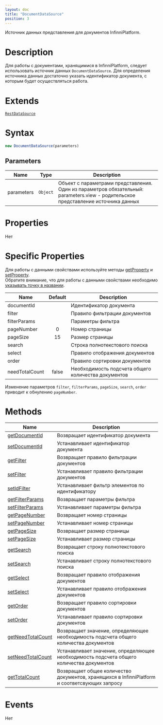 ```yaml
---
layout: doc
title: "DocumentDataSource"
position: 3
---
```


Источник данных представления для документов InfinniPlatform.

# Description

Для работы с документами, хранящимися в InfinniPlatform, следует использовать источник данных
`DocumentDataSource`. Для определения источника данных достаточно указать идентификатор документа, с которым будет
осуществляться работа. 

# Extends

[`RestDataSource`](../RestDataSource/)

# Syntax

```js
new DocumentDataSource(parameters)
```

## Parameters

|Name|Type|Description|
|----|----------|---------|
|parameters|`Object`| Объект с параметрами представления. Один из параметров обязательный: parameters.view - родительское представление источника данных|


# Properties

Нет

# Specific Properties

Для работы с данными свойствами используйте методы [getProperty](../BaseDataSource/BaseDataSource.getProperty/) и [setProperty](../BaseDataSource/BaseDataSource.setProperty/).  
Обратите внимание, что для работы с данными свойствами необходимо [указывать точку в названии](../BaseDataSource/BaseDataSource.getProperty/#path-rules).

|Name|Default|Description|
|----|:--:|---------|
|documentId| |Идентификатор документа|
|filter| |Правило фильтрации документов|
|filterParams| |Параметры фильтра|
|pageNumber|0|Номер страницы|
|pageSize|15|Размер страницы|
|search| |Строка полнотекстового поиска|
|select| |Правило отображения документов|
|order| |Правило сортировки документов|
|needTotalCount|false|Необходимость подсчета общего количества документов|

Изменение параметров `filter`, `filterParams`, `pageSize`, `search`, `order` приводит к обнулению `pageNumber`.

# Methods

|Name|Description|
|----|---------|
|[getDocumentId](DocumentDataSource.getDocumentId/)|Возвращает идентификатор документа|
|[setDocumentId](DocumentDataSource.setDocumentId/)|Устанавливает идентификатор документа|
|[getFilter](DocumentDataSource.getFilter/)|Возвращает правило фильтрации документов|
|[setFilter](DocumentDataSource.setFilter/)|Устанавливает правило фильтрации документов|
|[setIdFilter](DocumentDataSource.setIdFilter/)|Устанавливает фильтр элементов по идентификатору|
|[getFilterParams](DocumentDataSource.getFilterParams/)|Возвращает параметры фильтра|
|[setFilterParams](DocumentDataSource.setFilterParams/)|Устанавливает параметры фильтра|
|[getPageNumber](DocumentDataSource.getPageNumber/)|Возвращает номер страницы|
|[setPageNumber](DocumentDataSource.setPageNumber/)|Устанавливает номер страницы|
|[getPageSize](DocumentDataSource.getPageSize/)|Возвращает размер страницы|
|[setPageSize](DocumentDataSource.setPageSize/)|Устанавливает размер страницы|
|[getSearch](DocumentDataSource.getSearch/)|Возвращает строку полнотекстового поиска|
|[setSearch](DocumentDataSource.setSearch/)|Устанавливает строку полнотекстового поиска|
|[getSelect](DocumentDataSource.getSelect/)|Возвращает правило отображения документов|
|[setSelect](DocumentDataSource.setSelect/)|Устанавливает правило отображения документов|
|[getOrder](DocumentDataSource.getOrder/)|Возвращает правило сортировки документов|
|[setOrder](DocumentDataSource.setOrder/)|Устанавливает правило сортировки документов|
|[getNeedTotalCount](DocumentDataSource.getNeedTotalCount/)|Возвращает значение, определяющее необходимость подсчета общего количества документов|
|[setNeedTotalCount](DocumentDataSource.setNeedTotalCount/)|Устанавливает значение, определяющее необходимость подсчета общего количества документов|
|[getTotalCount](DocumentDataSource.getTotalCount/)|Возвращает общее количество документов, хранящихся в InfinniPlatform и соответсвующих запросу|

# Events

Нет
